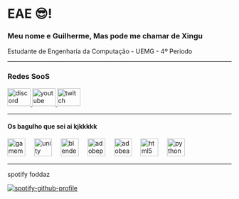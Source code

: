 <h1>EAE 😎! </h1>

<h3>Meu nome e Guilherme, Mas pode me chamar de Xingu</h3>
<p>Estudante de Engenharia da Computação - UEMG -  4º Periodo</p>

<hr>

<h3>Redes SooS</h3>

<div align="left">
  <a href="@xinguhe" target="_blank">
    <img src="https://raw.githubusercontent.com/maurodesouza/profile-readme-generator/master/src/assets/icons/social/discord/default.svg" width="52" height="40" alt="discord logo"  />
  </a>
  <a href="https://www.youtube.com/channel/UCVNJq-lc4cklCILBgvQpdDw" target="_blank">
    <img src="https://raw.githubusercontent.com/maurodesouza/profile-readme-generator/master/src/assets/icons/social/youtube/default.svg" width="52" height="40" alt="youtube logo"  />
  </a>
  <a href="https://www.twitch.tv/xinguheprod" target="_blank">
    <img src="https://raw.githubusercontent.com/maurodesouza/profile-readme-generator/master/src/assets/icons/social/twitch/default.svg" width="52" height="40" alt="twitch logo"  />
  </a>
</div>

<hr>

<h4>Os bagulho que sei  ai kjkkkkk</h4>

<div align="left">
  <img src="https://skillicons.dev/icons?i=gamemakerstudio" height="40" alt="gamemakerstudio logo"  />
  <img width="12" />
  <img src="https://skillicons.dev/icons?i=unity" height="40" alt="unity logo"  />
  <img width="12" />
  <img src="https://skillicons.dev/icons?i=blender" height="40" alt="blender logo"  />
  <img width="12" />
  <img src="https://skillicons.dev/icons?i=pr" height="40" alt="adobepremierepro logo"  />
  <img width="12" />
  <img src="https://skillicons.dev/icons?i=ae" height="40" alt="adobeaftereffects logo"  />
  <img width="12" />
  <img src="https://skillicons.dev/icons?i=html" height="40" alt="html5 logo"  />
  <img width="12" />
  <img src="https://skillicons.dev/icons?i=py" height="40" alt="python logo"  />
</div>

<hr>

<p>spotify foddaz</p>

[![spotify-github-profile](https://spotify-github-profile.vercel.app/api/view?uid=yheene47qnfznz9lhsodgcvdx&cover_image=false&theme=default&show_offline=false&background_color=121212&interchange=true&bar_color_cover=true)](https://spotify-github-profile.vercel.app/api/view?uid=yheene47qnfznz9lhsodgcvdx&redirect=true)


